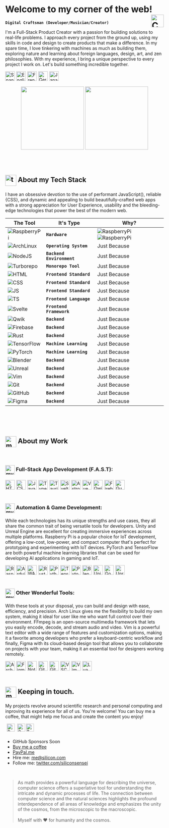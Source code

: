 <!-- Header -->
# Welcome to my corner of the web! <img alt="Colombia" align="right" height="40px" style="margin-left:20px;" src="https://api.iconify.design/twemoji/flag-colombia.svg" />

**`Digital Craftsman (Developer/Musician/Creator)`**

I'm a Full-Stack Product Creator with a passion for building solutions to real-life problems. I approach every project from the ground up, using my skills in code and design to create products that make a difference. In my spare time, I love tinkering with machines as much as building them, exploring nature and learning about foreign languages, design, art, and zen philosophies. With my experience, I bring a unique perspective to every project I work on. Let's build something incredible together.

<img alt="Spanish" align="left" height="30px" style="margin-right:5px;" src="https://api.iconify.design/twemoji/flag-spain.svg" />
<img alt="English" align="left" height="30px" style="margin-right:5px;" src="https://api.iconify.design/twemoji/flag-united-kingdom.svg" />
<img alt="French" align="left" height="30px" style="margin-right:5px;" src="https://api.iconify.design/twemoji/flag-france.svg" />
<img alt="German" align="left" height="30px" style="margin-right:5px;" src="https://api.iconify.design/twemoji/flag-germany.svg" />
<img alt="Japanese" align="left" height="30px" src="https://api.iconify.design/twemoji/flag-japan.svg" />

<br/><br/>

<div align="center">
  <img height="200em" src="https://github-readme-stats.vercel.app/api?username=siliconsensei&show_icons=true&theme=midnight-purple" />
  <img height="200em" src="https://github-readme-stats.vercel.app/api/top-langs/?username=siliconsensei&layout=compact&theme=midnight-purple" />
</div>

<br/><br/>

<h2><img alt="tech-stack" align="center" height="35px" src="https://api.iconify.design/emojione-v1/old-personal-computer.svg" /> About my Tech Stack</h2>

I have an obsessive devotion to the use of performant JavaScript(), reliable {CSS}, and dynamic and appealing <HTML> to build beautifully-crafted web apps with a strong appreciation for User Experience, usability and the bleeding-edge technologies that power the best of the modern web.

| The Tool | It's Type | Why? |
| --- | --- | --- |
| ![RaspberryPi](https://api.iconify.design/logos/raspberry-pi.svg?height=30) | **`Hardware`** | ![RaspberryPi](https://api.iconify.design/logos/raspberry-pi.svg?height=30) ![RaspberryPi](https://api.iconify.design/logos/raspberry-pi.svg?height=30) |
| ![ArchLinux](https://api.iconify.design/logos/archlinux.svg?height=30) | **`Operating System`** | Just Because |
| ![NodeJS](https://api.iconify.design/logos/nodejs-icon.svg?height=30) | **`Backend Environment`** | Just Because |
| ![Turborepo](https://api.iconify.design/logos/turborepo-icon.svg?height=30) | **`Monorepo Tool`** | Just Because |
| ![HTML](https://api.iconify.design/vscode-icons/file-type-html.svg?height=30) | **`Frontend Standard`** | Just Because |
| ![CSS](https://api.iconify.design/vscode-icons/file-type-css.svg?height=30) | **`Frontend Standard`** | Just Because |
| ![JS](https://api.iconify.design/logos/javascript.svg?height=30) | **`Frontend Standard`** | Just Because |
| ![TS](https://api.iconify.design/logos/typescript-icon.svg?height=30) | **`Frontend Language`** | Just Because |
| ![Svelte](https://api.iconify.design/logos/svelte-icon.svg?height=30) | **`Frontend Framework`** | Just Because |
| ![Qwik](https://api.iconify.design/logos/qwik.svg?height=30) | **`Backend`** | Just Because |
| ![Firebase](https://api.iconify.design/logos/firebase.svg?height=30) | **`Backend`** | Just Because |
| ![Rust](https://api.iconify.design/logos/rust.svg?height=30) | **`Backend`** | Just Because |
| ![TensorFlow](https://api.iconify.design/logos/tensorflow.svg?height=30) | **`Machine Learning`** | Just Because |
| ![PyTorch](https://api.iconify.design/logos/pytorch-icon.svg?height=30) | **`Machine Learning`** | Just Because |
| ![Blender](https://api.iconify.design/logos/blender.svg?height=30) | **`Backend`** | Just Because |
| ![Unreal](https://api.iconify.design/logos/unrealengine-icon.svg?height=30) | **`Backend`** | Just Because |
| ![Vim](https://api.iconify.design/logos/vim.svg?height=30) | **`Backend`** | Just Because |
| ![Git](https://api.iconify.design/logos/git-icon.svg?height=30) | **`Backend`** | Just Because |
| ![GitHub](https://api.iconify.design/logos/github-icon.svg?height=30) | **`Backend`** | Just Because |
| ![Figma](https://api.iconify.design/logos/figma.svg?height=30) | **`Backend`** | Just Because |

<br/><br/><br/>

<h2><img alt="my-work" align="center" height="35px" src="https://api.iconify.design/material-symbols/code-blocks.svg" /> About my Work</h2>


<br/>

<h3><img alt="my-work" align="center" height="30px" src="https://api.iconify.design/fluent-emoji/fire.svg" /> Full-Stack App Development (F.A.S.T):</h3>

<img alt="HTML" align="left" height="30px" style="margin-right:5px;" src="https://api.iconify.design/vscode-icons/file-type-html.svg" />
<img alt="CSS" align="left" height="30px" style="margin-right:5px;" src="https://api.iconify.design/vscode-icons/file-type-css.svg" />
<img alt="JavaScript" align="left" height="30px" style="margin-right:5px;" src="https://api.iconify.design/logos/javascript.svg" />
<img alt="TypeScript" align="left" height="30px" style="margin-right:5px;" src="https://api.iconify.design/logos/typescript-icon.svg" />
<img alt="Tauri" align="left" height="30px" style="margin-right:5px;" src=""/>
<img alt="Svelte" align="left" height="30px" style="margin-right:5px;" src="" />
<img alt="Astro" align="left" height="30px" style="margin-right:5px;" src="https://api.iconify.design/logos/astro-icon.svg"/>
<img alt="Vue" align="left" height="30px" style="margin-right:5px;" src="https://api.iconify.design/logos/vue.svg"/>
<img alt="Qwik" align="left" height="30px" style="margin-right:5px;" src="" />
<img alt="Firebase" align="left" height="30px" style="margin-right:5px;" src=""/>
<img alt="GunDB" align="left" height="30px" src="https://api.iconify.design/logos/gunjs.svg"/>

<br/><br/><br/>

<h3><img alt="my-work" align="center" height="30px" src="https://api.iconify.design/fluent-emoji/joystick.svg" /> Automation & Game Development:</h3>

While each technologies has its unique strengths and use cases, they all share the common trait of being versatile tools for developers. Unity and Unreal Engine are excellent for creating immersive experiences across multiple platforms. Raspberry Pi is a popular choice for IoT development, offering a low-cost, low-power, and compact computer that's perfect for prototyping and experimenting with IoT devices. PyTorch and TensorFlow are both powerful machine learning libraries that can be used for developing AI applications in gaming and IoT.

<img alt="RaspberryPi" align="left" height="30px" style="margin-right:5px;" src=""/>
<img alt="Arduino" align="left" height="30px" style="margin-right:5px;" src="https://api.iconify.design/logos/arduino.svg"/>
<img alt="WASM" align="left" height="30px" style="margin-right:5px;" src="https://api.iconify.design/logos/webassembly.svg" />
<img alt="Rust" align="left" height="30px" style="margin-right:5px;" src="" />
<img alt="Python" align="left" height="30px" style="margin-right:5px;" src="https://api.iconify.design/logos/python.svg" />
<img alt="TensorFlow" align="left" height="30px" style="margin-right:5px;" src=""/>
<img alt="Pytorch" align="left" height="30px" style="margin-right:5px;" src=""/>
<img alt="Blender" align="left" height="30px" style="margin-right:5px;" src="" />
<img alt="Unity" align="left" height="30px" style="margin-right:5px;" src="https://api.iconify.design/logos/unity.svg"/>
<img alt="Godot" align="left" height="30px" style="margin-right:5px;" src="https://api.iconify.design/logos/godot-icon.svg"/>
<img alt="Unreal" align="left" height="30px" src=""/>

<br/><br/><br/>

<h3><img alt="my-work" align="center" height="30px" src="https://api.iconify.design/fluent-emoji/hammer-and-wrench.svg" /> Other Wonderful Tools:</h3>

With these tools at your disposal, you can build and design with ease, efficiency, and precision. Arch Linux gives me the flexibility to build my own system, making it ideal for user like me who want full control over their environment. FFmpeg is an open-source multimedia framework that lets you easily encode, decode, and stream audio and video. Vim is a powerful text editor with a wide range of features and customization options, making it a favorite among developers who prefer a keyboard-centric workflow and finally, Figma with its cloud-based design tool that allows you to collaborate on projects with your team, making it an essential tool for designers working remotely.

<img alt="ArchLinux" align="left" height="30px" style="margin-right:5px;" src="" />
<img alt="Figma" align="left" height="30px" style="margin-right:5px;" src="" />
<img alt="Notion" align="left" height="30px" style="margin-right:5px;" src="https://api.iconify.design/logos/notion-icon.svg" />
<img alt="Git" align="left" height="30px" style="margin-right:5px;" src="" />
<img alt="GitHub" align="left" height="30px" style="margin-right:5px;" src="" />
<img alt="VSCode" align="left" height="30px" style="margin-right:5px;" src="https://api.iconify.design/vscode-icons/file-type-vscode.svg" />
<img alt="Vim" align="left" height="30px" style="margin-right:5px;" src="" />
<img alt="Lua" align="left" height="30px" src="https://api.iconify.design/logos/lua.svg" />

<br/><br/><br/>

## <img alt="my-work" align="center" height="35px" src="https://api.iconify.design/twemoji/heart-with-ribbon.svg" /> Keeping in touch.

My projects revolve around scientific research and personal computing and inproving its experience for all of us. You're welcome! You can buy me a coffee, that might help me focus and create the content you enjoy!

<img alt="PayPal" align="left" height="25px" style="margin-left:5px;" src="https://api.iconify.design/logos/paypal.svg"/>
<img alt="Gmail" align="left" height="25px" style="margin-left:5px;" src="https://api.iconify.design/logos/google-gmail.svg"/>
<img alt="Twitter" align="left" height="25px" src="https://api.iconify.design/logos/twitter.svg"/>

<br/><br/>

- GitHub Sponsors Soon
- [Buy me a coffee](https://www.buymeacoffee.com/)
- [PayPal.me](https://www.paypal.com/paypalme)
- Hire me: me@silicon.com
- Follow me: [twitter.com/siliconsensei](https://twitter.com/siliconsensei)

<br/>

> As math provides a powerful language for describing the universe, computer science offers a superlative tool for understanding the intricate and dynamic processes of life. The connection between computer science and the natural sciences highlights the profound interdependence of all areas of knowledge and emphasizes the unity of the cosmos, from the microscopic to the macroscopic.
> <br><br>
> Myself with ❤️ for humanity and the cosmos.
